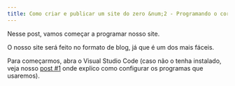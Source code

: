 ```yaml
---
title: Como criar e publicar um site do zero &num;2 - Programando o corpo do nosso site
---
```

Nesse post, vamos começar a programar nosso site.

O nosso site será feito no formato de blog, já que é um dos mais fáceis.

<!--more-->

Para começarmos, abra o Visual Studio Code (caso não o tenha instalado, veja nosso [post #1](https://heitormaverick.github.io/easycoding/blog/2020/08/07/como-criar-site-do-zero/) onde explico como configurar os programas que usaremos).

